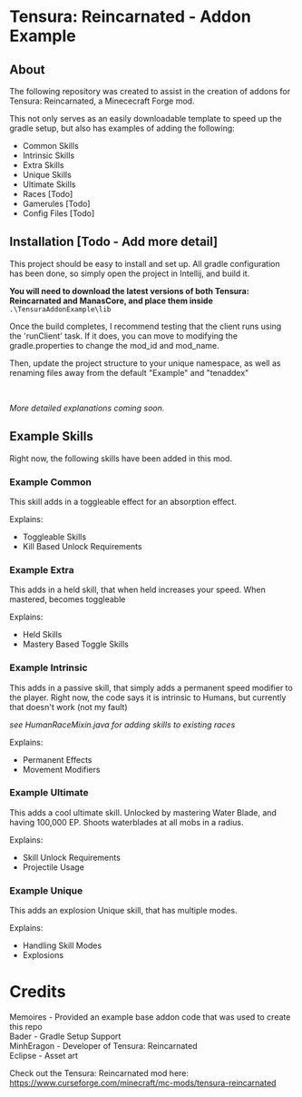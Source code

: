 # Tensura: Reincarnated - Addon Example

## About
The following repository was created to assist in the creation of addons for Tensura: Reincarnated, a Minececraft Forge mod. 

This not only serves as an easily downloadable template to speed up the gradle setup, but also has examples of adding the following:

* Common Skills
* Intrinsic Skills
* Extra Skills
* Unique Skills
* Ultimate Skills
* Races [Todo]
* Gamerules [Todo]
* Config Files [Todo]


## Installation [Todo - Add more detail]
This project should be easy to install and set up. All gradle configuration has been done, so simply open the project in Intellij, and build it.

**You will need to download the latest versions of both Tensura: Reincarnated and ManasCore, and place them inside**
```.\TensuraAddonExample\lib```

Once the build completes, I recommend testing that the client runs using the 'runClient' task. If it does, you can move to modifying the gradle.properties to change the mod_id and mod_name.

Then, update the project structure to your unique namespace, as well as renaming files away from the default "Example" and "tenaddex"

<br>

_More detailed explanations coming soon._

## Example Skills
Right now, the following skills have been added in this mod.

### Example Common
This skill adds in a toggleable effect for an absorption effect.

Explains:
- Toggleable Skills
- Kill Based Unlock Requirements

### Example Extra
This adds in a held skill, that when held increases your speed. When mastered, becomes toggleable

Explains:
- Held Skills
- Mastery Based Toggle Skills

### Example Intrinsic
This adds in a passive skill, that simply adds a permanent speed modifier to the player.
Right now, the code says it is intrinsic to Humans, but currently that doesn't work (not my fault)

_see HumanRaceMixin.java for adding skills to existing races_

Explains:
- Permanent Effects
- Movement Modifiers

### Example Ultimate
This adds a cool ultimate skill. Unlocked by mastering Water Blade, and having 100,000 EP. Shoots waterblades at all mobs in a radius.

Explains:
- Skill Unlock Requirements
- Projectile Usage

### Example Unique
This adds an explosion Unique skill, that has multiple modes.

Explains:
- Handling Skill Modes
- Explosions


# Credits
Memoires - Provided an example base addon code that was used to create this repo <br>
Bader - Gradle Setup Support <br>
MinhEragon - Developer of Tensura: Reincarnated <br>
Eclipse - Asset art <br>

Check out the Tensura: Reincarnated mod here: https://www.curseforge.com/minecraft/mc-mods/tensura-reincarnated

